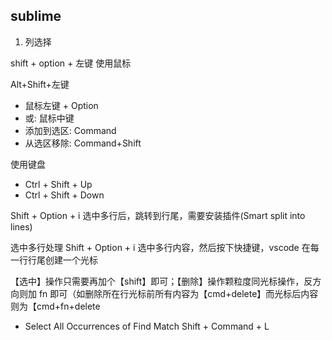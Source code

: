 ## sublime

1. 列选择

shift + option + 左键
使用鼠标

Alt+Shift+左键

- 鼠标左键 + Option
- 或: 鼠标中键
- 添加到选区: Command
- 从选区移除: Command+Shift

使用键盘

- Ctrl + Shift + Up
- Ctrl + Shift + Down

Shift + Option + i 选中多行后，跳转到行尾，需要安装插件(Smart split into lines)

选中多行处理 Shift + Option + i 选中多行内容，然后按下快捷键，vscode 在每一行行尾创建一个光标

【选中】操作只需要再加个【shift】即可；【删除】操作颗粒度同光标操作，反方向则加 fn 即可（如删除所在行光标前所有内容为【cmd+delete】而光标后内容则为【cmd+fn+delete

- Select All Occurrences of Find Match
  Shift + Command + L
